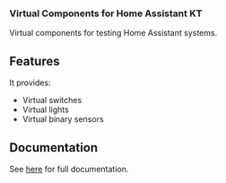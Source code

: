 ### Virtual Components for Home Assistant KT
Virtual components for testing Home Assistant systems.

## Features
It provides:
* Virtual switches
* Virtual lights
* Virtual binary sensors

## Documentation
See [here](https://github.com/twrecked/hass-virtual/blob/master/README.md) for full documentation.
